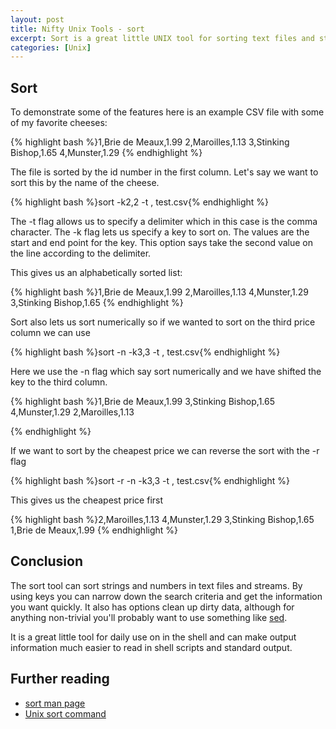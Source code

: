 ```yaml
--- 
layout: post
title: Nifty Unix Tools - sort
excerpt: Sort is a great little UNIX tool for sorting text files and streams. Here's a quick overview of how it works.
categories: [Unix]
---
```


## Sort

To demonstrate some of the features here is an example CSV file with some of my favorite cheeses:

{% highlight bash %}1,Brie de Meaux,1.99
2,Maroilles,1.13
3,Stinking Bishop,1.65
4,Munster,1.29
{% endhighlight %}

The file is sorted by the id number in the first column. Let's say we want to sort this by the name of the cheese.

{% highlight bash %}sort -k2,2 -t , test.csv{% endhighlight %}

The -t flag allows us to specify a delimiter which in this case is the comma character. The -k flag lets us specify a key to sort on. The values are the start and end point for the key. This option says take the second value on the line according to the delimiter. 

This gives us an alphabetically sorted list:

{% highlight bash %}1,Brie de Meaux,1.99
2,Maroilles,1.13
4,Munster,1.29
3,Stinking Bishop,1.65
{% endhighlight %}

Sort also lets us sort numerically so if we wanted to sort on the third price column we can use

{% highlight bash %}sort -n -k3,3 -t , test.csv{% endhighlight %}

Here we use the -n flag which say sort numerically and we have shifted the key to the third column.

{% highlight bash %}1,Brie de Meaux,1.99
3,Stinking Bishop,1.65
4,Munster,1.29
2,Maroilles,1.13

{% endhighlight %}

If we want to sort by the cheapest price we can reverse the sort with the -r flag

{% highlight bash %}sort -r -n -k3,3 -t , test.csv{% endhighlight %}

This gives us the cheapest price first 

{% highlight bash %}2,Maroilles,1.13
4,Munster,1.29
3,Stinking Bishop,1.65
1,Brie de Meaux,1.99
{% endhighlight %}

## Conclusion

The sort tool can sort strings and numbers in text files and streams. By using keys you can narrow down the search criteria and get the information you want quickly. It also has options clean up dirty data, although for anything non-trivial you'll probably want to use something like [sed][3].

It is a great little tool for daily use on in the shell and can make output information much easier to read in shell scripts and standard output. 

## Further reading

* [sort man page][1]
* [Unix sort command][3]

[1]: http://linux.die.net/man/1/sort
[2]: http://linux.die.net/man/1/sed
[3]: http://www.softpanorama.org/Tools/sort.shtml
	
